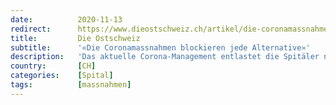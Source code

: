 ```yaml
---
date:          2020-11-13
redirect:      https://www.dieostschweiz.ch/artikel/die-coronamassnahmen-blockieren-jede-alternative-Kvr7XNo
title:         Die Ostschweiz
subtitle:      '«Die Coronamassnahmen blockieren jede Alternative»'
description:   'Das aktuelle Corona-Management entlastet die Spitäler nicht, sondern erschwert ihre Lage noch, denn sie zwingt zur Hospitalisation. Der Gastbeitrag einer Pflegefachfrau, der als offener Brief an den Bundesrat und an das Bundesamt für Gesundheit geht.'
country:       [CH]
categories:    [Spital]
tags:          [massnahmen]
---
```

